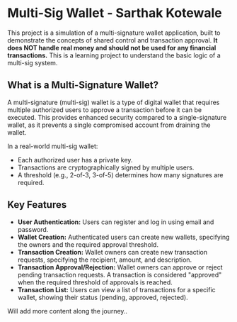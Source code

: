 # Multi-Sig Wallet - Sarthak Kotewale

This project is a simulation of a multi-signature wallet application, built to demonstrate the concepts of shared control and transaction approval. **It does NOT handle real money and should not be used for any financial transactions.** This is a learning project to understand the basic logic of a multi-sig system.

## What is a Multi-Signature Wallet?

A multi-signature (multi-sig) wallet is a type of digital wallet that requires multiple authorized users to approve a transaction before it can be executed. This provides enhanced security compared to a single-signature wallet, as it prevents a single compromised account from draining the wallet.

In a real-world multi-sig wallet:

*   Each authorized user has a private key.
*   Transactions are cryptographically signed by multiple users.
*   A threshold (e.g., 2-of-3, 3-of-5) determines how many signatures are required.

## Key Features

*   **User Authentication:** Users can register and log in using email and password.
*   **Wallet Creation:** Authenticated users can create new wallets, specifying the owners and the required approval threshold.
*   **Transaction Creation:** Wallet owners can create new transaction requests, specifying the recipient, amount, and description.
*   **Transaction Approval/Rejection:** Wallet owners can approve or reject pending transaction requests. A transaction is considered "approved" when the required threshold of approvals is reached.
*   **Transaction List:** Users can view a list of transactions for a specific wallet, showing their status (pending, approved, rejected).


Will add more content along the journey..